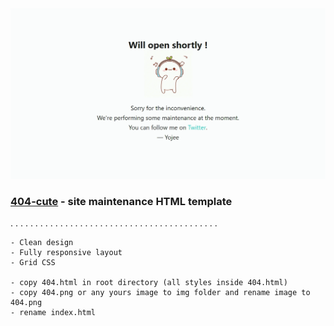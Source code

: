 <img src="preview/view.webp">

### [404-cute](https://yojeero.github.io/404-cute/) - site maintenance HTML template ###

. . . . . . . . . . . . . . . . . . . . . . . . . . . . . . . . . . . . . . . . . . 

```
- Clean design
- Fully responsive layout
- Grid CSS

- copy 404.html in root directory (all styles inside 404.html)
- copy 404.png or any yours image to img folder and rename image to 404.png
- rename index.html
```
